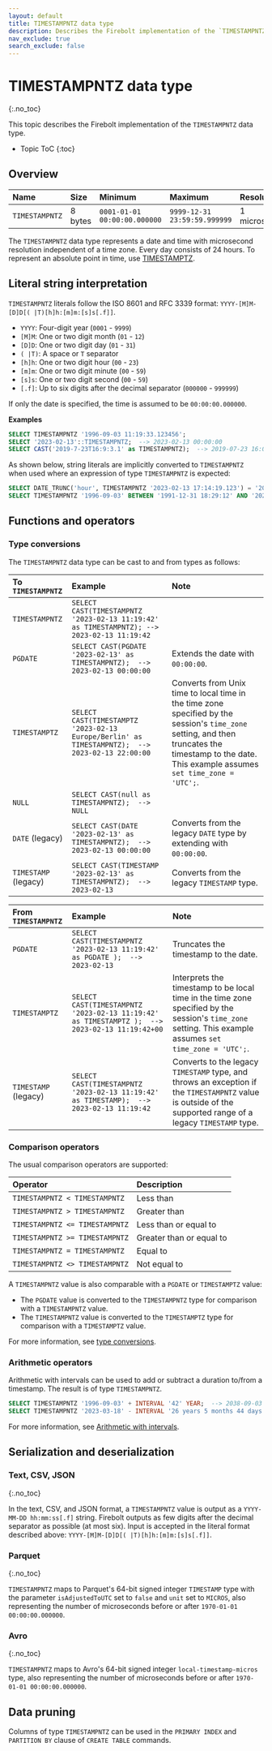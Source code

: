 ```yaml
---
layout: default
title: TIMESTAMPNTZ data type
description: Describes the Firebolt implementation of the `TIMESTAMPNTZ` data type
nav_exclude: true
search_exclude: false
---
```


# TIMESTAMPNTZ data type
{:.no_toc}

This topic describes the Firebolt implementation of the `TIMESTAMPNTZ` data type.

* Topic ToC
{:toc}

## Overview

| Name           | Size    | Minimum                      | Maximum                      | Resolution    |
| :------------- | :------ | :--------------------------- | :--------------------------- | :------------ |
| `TIMESTAMPNTZ` | 8 bytes | `0001-01-01 00:00:00.000000` | `9999-12-31 23:59:59.999999` | 1 microsecond |

The `TIMESTAMPNTZ` data type represents a date and time with microsecond resolution independent of a time zone.
Every day consists of 24 hours.
To represent an absolute point in time, use [TIMESTAMPTZ](timestamptz-data-type.md).

## Literal string interpretation

`TIMESTAMPNTZ` literals follow the ISO 8601 and RFC 3339 format: `YYYY-[M]M-[D]D[( |T)[h]h:[m]m:[s]s[.f]]`.

* `YYYY`: Four-digit year (`0001` - `9999`)
* `[M]M`: One or two digit month (`01` - `12`)
* `[D]D`: One or two digit day (`01` - `31`)
* `( |T)`: A space or `T` separator
* `[h]h`: One or two digit hour (`00` - `23`)
* `[m]m`: One or two digit minute (`00` - `59`)
* `[s]s`: One or two digit second (`00` - `59`)
* `[.f]`: Up to six digits after the decimal separator (`000000` - `999999`)

If only the date is specified, the time is assumed to be `00:00:00.000000`.

**Examples**

```sql
SELECT TIMESTAMPNTZ '1996-09-03 11:19:33.123456';
SELECT '2023-02-13'::TIMESTAMPNTZ;  --> 2023-02-13 00:00:00
SELECT CAST('2019-7-23T16:9:3.1' as TIMESTAMPNTZ);  --> 2019-07-23 16:09:03.1
```

As shown below, string literals are implicitly converted to `TIMESTAMPNTZ` when used where an expression of type `TIMESTAMPNTZ` is expected:

```sql
SELECT DATE_TRUNC('hour', TIMESTAMPNTZ '2023-02-13 17:14:19.123') = '2023-02-13 17:00:00';  --> true
SELECT TIMESTAMPNTZ '1996-09-03' BETWEEN '1991-12-31 18:29:12' AND '2022-12-31 0:1:2.123';  --> true
```

## Functions and operators

### Type conversions

The `TIMESTAMPNTZ` data type can be cast to and from types as follows: 

| To `TIMESTAMPNTZ`    | Example   | Note     | 
| :------- | :------ | :----------- | 
| `TIMESTAMPNTZ` | `SELECT CAST(TIMESTAMPNTZ '2023-02-13 11:19:42' as TIMESTAMPNTZ); --> 2023-02-13 11:19:42` | |
| `PGDATE` | `SELECT CAST(PGDATE '2023-02-13' as TIMESTAMPNTZ);  --> 2023-02-13 00:00:00` | Extends the date with `00:00:00`. |
| `TIMESTAMPTZ` | `SELECT CAST(TIMESTAMPTZ '2023-02-13 Europe/Berlin' as TIMESTAMPNTZ);  --> 2023-02-13 22:00:00` | Converts from Unix time to local time in the time zone specified by the session's `time_zone` setting, and then truncates the timestamp to the date. This example assumes `set time_zone = 'UTC';`. |
| `NULL` | `SELECT CAST(null as TIMESTAMPNTZ);  --> NULL` | | 
| `DATE` (legacy) | `SELECT CAST(DATE '2023-02-13' as TIMESTAMPNTZ);  --> 2023-02-13 00:00:00` | Converts from the legacy `DATE` type by extending with `00:00:00`. |
| `TIMESTAMP` (legacy) | `SELECT CAST(TIMESTAMP '2023-02-13' as TIMESTAMPNTZ);  --> 2023-02-13` | Converts from the legacy `TIMESTAMP` type. |

| From `TIMESTAMPNTZ` | Example   | Note     | 
| :------- | :------ | :----------- | 
| `PGDATE` | `SELECT CAST(TIMESTAMPNTZ '2023-02-13 11:19:42' as PGDATE );  --> 2023-02-13` | Truncates the timestamp to the date. |
| `TIMESTAMPTZ` | `SELECT CAST(TIMESTAMPNTZ '2023-02-13 11:19:42' as TIMESTAMPTZ );  --> 2023-02-13 11:19:42+00` | Interprets the timestamp to be local time in the time zone specified by the session's `time_zone` setting. This example assumes `set time_zone = 'UTC';`. |
| `TIMESTAMP` (legacy) | `SELECT CAST(TIMESTAMPNTZ '2023-02-13 11:19:42' as TIMESTAMP);  --> 2023-02-13 11:19:42` | Converts to the legacy `TIMESTAMP` type, and throws an exception if the `TIMESTAMPNTZ` value is outside of the supported range of a legacy `TIMESTAMP` type. |


### Comparison operators

The usual comparison operators are supported:

| Operator                       | Description              |
| :----------------------------- | :----------------------- |
| `TIMESTAMPNTZ < TIMESTAMPNTZ`  | Less than                |
| `TIMESTAMPNTZ > TIMESTAMPNTZ`  | Greater than             |
| `TIMESTAMPNTZ <= TIMESTAMPNTZ` | Less than or equal to    |
| `TIMESTAMPNTZ >= TIMESTAMPNTZ` | Greater than or equal to |
| `TIMESTAMPNTZ = TIMESTAMPNTZ`  | Equal to                 |
| `TIMESTAMPNTZ <> TIMESTAMPNTZ` | Not equal to             |

A `TIMESTAMPNTZ` value is also comparable with a `PGDATE` or `TIMESTAMPTZ` value:

* The `PGDATE` value is converted to the `TIMESTAMPNTZ` type for comparison with a `TIMESTAMPNTZ` value.
* The `TIMESTAMPNTZ` value is converted to the `TIMESTAMPTZ` type for comparison with a `TIMESTAMPTZ` value.

For more information, see [type conversions](#type-conversions).

### Arithmetic operators

Arithmetic with intervals can be used to add or subtract a duration to/from a timestamp.
The result is of type `TIMESTAMPNTZ`.

```sql
SELECT TIMESTAMPNTZ '1996-09-03' + INTERVAL '42' YEAR;  --> 2038-09-03 00:00:00
SELECT TIMESTAMPNTZ '2023-03-18' - INTERVAL '26 years 5 months 44 days 12 hours 41 minutes';  --> 1996-09-03 11:19:00
```

For more information, see [Arithmetic with intervals](interval-arithmetic.md).

## Serialization and deserialization

### Text, CSV, JSON
{:.no_toc}

In the text, CSV, and JSON format, a `TIMESTAMPNTZ` value is output as a `YYYY-MM-DD hh:mm:ss[.f]` string.
Firebolt outputs as few digits after the decimal separator as possible (at most six).
Input is accepted in the literal format described above: `YYYY-[M]M-[D]D[( |T)[h]h:[m]m:[s]s[.f]]`.

### Parquet
{:.no_toc}

`TIMESTAMPNTZ` maps to Parquet's 64-bit signed integer `TIMESTAMP` type with the parameter `isAdjustedToUTC` set to `false` and `unit` set to `MICROS`, also representing the number of microseconds before or after `1970-01-01 00:00:00.000000`.

### Avro
{:.no_toc}

`TIMESTAMPNTZ` maps to Avro's 64-bit signed integer `local-timestamp-micros` type, also representing the number of microseconds before or after `1970-01-01 00:00:00.000000`.

## Data pruning

Columns of type `TIMESTAMPNTZ` can be used in the `PRIMARY INDEX` and `PARTITION BY` clause of `CREATE TABLE` commands.
